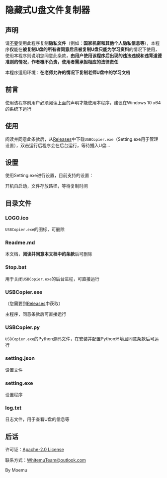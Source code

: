 # 隐藏式U盘文件复制器

## 声明

请<u>不要</u>使用此程序复制**隐私文件**（例如：**国家机密和其他个人隐私信息等**），本程序**仅**能在**被复制U盘的所有者同意后且被复制U盘只能为学习资料**的情况下使用，使用本程序则说明您同意此条款，**由用户使用该程序后出现的违法违规和违背道德准则的情况，作者概不负责，使用者需承担相应的法律责任**

本程序适用环境：**在老师允许的情况下复制老师U盘中的学习文档**

## 前言

使用该程序前用户必须阅读上面的声明才能使用本程序，建议在Windows 10 x64的系统下运行

## 使用

阅读并同意此条款后，从[Releases](https://github.com/WhitemuTeam/USBCopyer/releases)中下载`USBCopier.exe`（Setting.exe用于管理设置），双击运行后程序会在后台运行，等待插入U盘...

## 设置

使用Setting.exe进行设置，目前支持的设置：

开机自启动，文件存放路径，等待复制时间

## 目录文件

### LOGO.ico

`USBCopier.exe`的图标，可删除

### Readme.md

本文档，**阅读并同意本文档中的条款**后可删除

### Stop.bat

用于关闭`USBCopier.exe`的后台进程，可直接运行

### USBCopier.exe

（您需要到[Releases](https://github.com/WhitemuTeam/USBCopyer/releases)中获取）

主程序，同意条款后可直接运行

### USBCopier.py

`USBCopier.exe`的Python源码文件，在安装并配置Python环境且同意条款后可运行

### setting.json

设置文件

### setting.exe

设置程序

### log.txt

日志文件，用于查看U盘的信息等

## 后话

许可证：[Apache-2.0 License](https://github.com/Moemu/USBCopyer/blob/main/LICENSE)

联系方式：WhitemuTeam@outlook.com

By Moemu